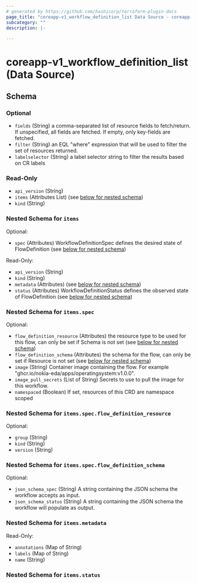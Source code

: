 ```yaml
---
# generated by https://github.com/hashicorp/terraform-plugin-docs
page_title: "coreapp-v1_workflow_definition_list Data Source - coreapp-v1"
subcategory: ""
description: |-
  
---
```


# coreapp-v1_workflow_definition_list (Data Source)





<!-- schema generated by tfplugindocs -->
## Schema

### Optional

- `fields` (String) a comma-separated list of resource fields to fetch/return.  If unspecified, all fields are fetched.  If empty, only key-fields are fetched.
- `filter` (String) an EQL "where" expression that will be used to filter the set of resources returned.
- `labelselector` (String) a label selector string to filter the results based on CR labels

### Read-Only

- `api_version` (String)
- `items` (Attributes List) (see [below for nested schema](#nestedatt--items))
- `kind` (String)

<a id="nestedatt--items"></a>
### Nested Schema for `items`

Optional:

- `spec` (Attributes) WorkflowDefinitionSpec defines the desired state of FlowDefinition (see [below for nested schema](#nestedatt--items--spec))

Read-Only:

- `api_version` (String)
- `kind` (String)
- `metadata` (Attributes) (see [below for nested schema](#nestedatt--items--metadata))
- `status` (Attributes) WorkflowDefinitionStatus defines the observed state of FlowDefinition (see [below for nested schema](#nestedatt--items--status))

<a id="nestedatt--items--spec"></a>
### Nested Schema for `items.spec`

Optional:

- `flow_definition_resource` (Attributes) the resource type to be used for this flow, can only be set if Schema is not set (see [below for nested schema](#nestedatt--items--spec--flow_definition_resource))
- `flow_definition_schema` (Attributes) the schema for the flow, can only be set if Resource is not set (see [below for nested schema](#nestedatt--items--spec--flow_definition_schema))
- `image` (String) Container image containing the flow. For example "ghcr.io/nokia-eda/apps/operatingsystem:v1.0.0".
- `image_pull_secrets` (List of String) Secrets to use to pull the image for this workflow.
- `namespaced` (Boolean) If set, resources of this CRD are namespace scoped

<a id="nestedatt--items--spec--flow_definition_resource"></a>
### Nested Schema for `items.spec.flow_definition_resource`

Optional:

- `group` (String)
- `kind` (String)
- `version` (String)


<a id="nestedatt--items--spec--flow_definition_schema"></a>
### Nested Schema for `items.spec.flow_definition_schema`

Optional:

- `json_schema_spec` (String) A string containing the JSON schema the workflow accepts as input.
- `json_schema_status` (String) A string containing the JSON schema the workflow will populate as output.



<a id="nestedatt--items--metadata"></a>
### Nested Schema for `items.metadata`

Read-Only:

- `annotations` (Map of String)
- `labels` (Map of String)
- `name` (String)


<a id="nestedatt--items--status"></a>
### Nested Schema for `items.status`

